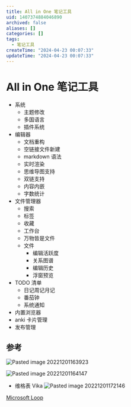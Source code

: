 ```yaml
---
title: All in One 笔记工具
uid: 1407374884046890
archived: false
aliases: []
categories: []
tags:
  - 笔记工具
createTime: "2024-04-23 00:07:33"
updateTime: "2024-04-23 00:07:33"
---
```


# All in One 笔记工具

- 系统
  - 主题修改
  - 多国语言
  - 插件系统
- 编辑器
  - 文档重构
  - 空链接文件新建
  - markdown 语法
  - 实时渲染
  - 思维导图支持
  - 双链支持
  - 内容内嵌
  - 字数统计
- 文件管理器
  - 搜索
  - 标签
  - 收藏
  - 工作台
  - 万物皆是文件
  - 文件
    - 编辑活跃度
    - 关系图谱
    - 编辑历史
    - 浮窗预览
- TODO 清单
  - 日记周记月记
  - 番茄钟
  - 系统通知
- 内置浏览器
- anki 卡片管理
- 发布管理

## 参考

![Pasted image 20221201163923](Pasted%20image%2020221201163923.png)

![Pasted image 20221201164147](Pasted%20image%2020221201164147.png)

- 维格表 Vika
  ![Pasted image 20221201172146](Pasted%20image%2020221201172146.png)

[Microsoft Loop](https://dev.loop.microsoft.com/learn)
